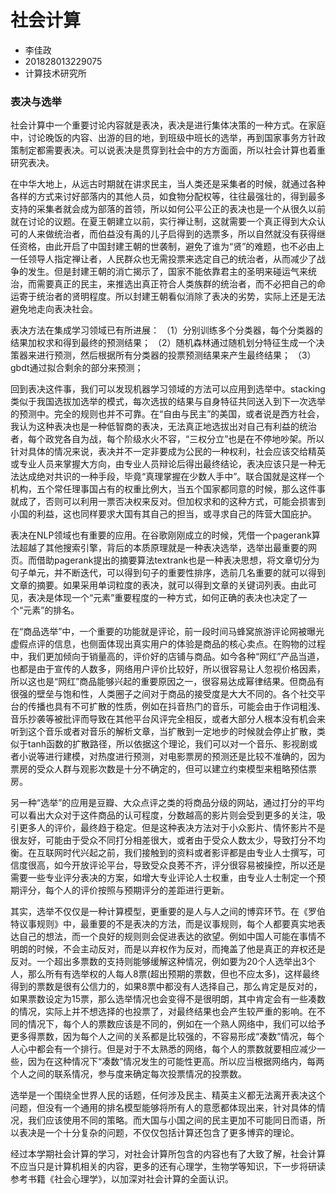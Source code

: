 # 社会计算

* 李佳政
* 201828013229075
* 计算技术研究所

### 表决与选举

社会计算中一个重要讨论内容就是表决，表决是进行集体决策的一种方式。在家庭中，讨论晚饭的内容、出游的目的地，到班级中班长的选举，再到国家事务方针政策制定都需要表决。可以说表决是贯穿到社会中的方方面面，所以社会计算也着重研究表决。

在中华大地上，从远古时期就在讲求民主，当人类还是采集者的时候，就通过各种各样的方式来讨好部落内的其他人员，如食物分配权等，往往最强壮的，得到最多支持的采集者就会成为部落的首领，所以如何公平公正的表决也是一个从很久以前就在讨论的议题。在夏王朝建立以前，实行禅让制，这就需要一个真正得到大众认可的人来做统治者，而伯益没有禹的儿子启得到的选票多，所以自然就没有获得继任资格，由此开启了中国封建王朝的世袭制，避免了谁为“贤”的难题，也不必由上一任领导人指定禅让者，人民群众也无需投票来选定自己的统治者，从而减少了战争的发生。但是封建王朝的消亡揭示了，国家不能依靠君主的圣明来碰运气来统治，而需要真正的民主，来推选出真正符合人类族群的统治者，而不必把自己的命运寄于统治者的贤明程度。所以封建王朝看似消除了表决的劣势，实际上还是无法避免地走向表决社会。

表决方法在集成学习领域已有所进展：
（1）分别训练多个分类器，每个分类器的结果加权求和得到最终的预测结果；
（2）随机森林通过随机划分特征生成一个决策器来进行预测，然后根据所有分类器的投票预测结果来产生最终结果；
（3）gbdt通过拟合剩余的部分来预测；

回到表决这件事，我们可以发现机器学习领域的方法可以应用到选举中。stacking类似于我国选拔加选举的模式，每次选拔的结果与自身特征共同送入到下一次选举的预测中。完全的规则也并不可靠。在“自由与民主”的美国，或者说是西方社会，我认为这种表决也是一种低智商的表决，无法真正地选拔出对自己有利益的统治者，每个政党各自为战，每个阶级水火不容，“三权分立”也是在不停地吵架。所以针对具体的情况来说，表决并不一定非要成为公民的一种权利，社会应该交给精英或专业人员来掌握大方向，由专业人员辩论后得出最终结论，表决应该只是一种无法达成绝对共识的一种手段，毕竟“真理掌握在少数人手中”。联合国就是这样一个机构，五个常任理事国占有的权重比例大，当五个国家都同意的时候，那么这件事就成了，否则可以利用一票否决权来反对。但加权求和的这种方式，可能会损害到小国的利益，这也同样要求大国有其自己的担当，或寻求自己的阵营大国庇护。

表决在NLP领域也有重要的应用。在谷歌刚刚成立的时候，凭借一个pagerank算法超越了其他搜索引擎，背后的本质原理就是一种表决选举，选举出最重要的网页。而借助pagerank提出的摘要算法textrank也是一种表决思想，将文章切分为句子单元，并不断迭代，可以得到句子的重要性排序，选前几名重要的就可以得到文章的摘要。如果采用单词粒度的表决，就可以得到文章的关键词列表。由此可见，表决是体现一个“元素”重要程度的一种方式，如何正确的表决也决定了一个“元素”的排名。

在“商品选举”中，一个重要的功能就是评论，前一段时间马蜂窝旅游评论网被曝光虚假点评的信息，也侧面体现出真实用户的体验是商品的核心卖点。在购物的过程中，我们更加倾向于销量高的，评价好的店铺与商品。如今各种“网红”产品当道，也都是由于宣传的人数多，网络用户评价比较好，所以很容易让人忽视价格因素，所以这也是“网红”商品能够兴起的重要原因之一，很容易达成幂律结果。但商品有很强的壁垒与饱和性，人类圈子之间对于商品的接受度是大大不同的。各个社交平台的传播也具有不可扩散的性质，例如在抖音热门的音乐，可能会由于作词粗浅、音乐抄袭等被批评而导致在其他平台风评完全相反，或者大部分人根本没有机会来听到这个音乐或者对音乐的解析文章，当扩散到一定地步的时候就会停止扩散，类似于tanh函数的扩散路径，所以依据这个理论，我们可以对一个音乐、影视剧或者小说等进行建模，对热度进行预测，对电影票房的预测还是比较不准确的，因为票房的受众人群与观影次数是十分不确定的，但可以建立约束模型来粗略预估票房。

另一种“选举”的应用是豆瓣、大众点评之类的将商品分级的网站，通过打分的平均可以看出大众对于这件商品的认可程度，分数越高的影片则会受到更多的关注，吸引更多人的评价，最终趋于稳定。但是这种表决方法对于小众影片、情怀影片不是很友好，可能由于受众不同打分相差很大，或者由于受众人数太少，导致打分不均衡。在互联网时代兴起之前，我们接触到的资料或者影评都是由专业人士撰写，可信度很高，如今开放评论平台，导致受众良莠不齐，评分很容易被操控，所以还是需要一些专业评分表决的方案，如增大专业评论人士权重，由专业人士制定一个预期评分，每个人的评价按照与预期评分的差距进行更新。

其实，选举不仅仅是一种计算模型，更重要的是人与人之间的博弈环节。在《罗伯特议事规则》中，最重要的不是表决的方法，而是议事规则，每个人都要真实地表达自己的想法，而一个良好的规则则会促进表达的欲望。例如中国人可能在事情不明朗的时候，不会主动反对，而是以弃权作为反对，而掩盖了他是真正的弃权还是反对。一个超出多票数的支持则能够缓解这种情况，例如要为20个人选举出3个人，那么所有有选举权的人每人8票(超出预期的票数，但也不应太多)，这样最终得到的票数是很有公信力的，如果8票中都没有人选择自己，那么肯定是反对的，如果票数设定为15票，那么选举情况也会变得不是很明朗，其中肯定会有一些凑数的情况，实际上并不想选择的也投票了，对最终结果也会产生较严重的影响。在不同的情况下，每个人的票数应该是不同的，例如在一个熟人网络中，我们可以给予更多得票数，因为每个人之间的关系都是比较强的，不容易形成“凑数”情况，每个人心中都会有一个排行。但是对于不太熟悉的网络，每个人的票数就要相应减少一些，因为在这种情况下“凑数”情况发生的可能性更高。所以应当根据网络内，每两个人之间的联系情况，参与度来确定每次投票情况的投票数。

选举是一个围绕全世界人民的话题，任何涉及民主、精英主义都无法离开表决这个问题，但没有一个通用的排名模型能够将所有人的意愿都体现出来，针对具体的情况，我们应该使用不同的策略。而大国与小国之间的民主更加不可能同日而语，所以表决是一个十分复杂的问题，不仅仅包括计算还包含了更多博弈的理论。

经过本学期社会计算的学习，对社会计算所包含的内容也有了大致了解，社会计算不应当只是计算机相关的内容，更多的还有心理学，生物学等知识，下一步将研读参考书籍《社会心理学》，以加深对社会计算的全面认识。

